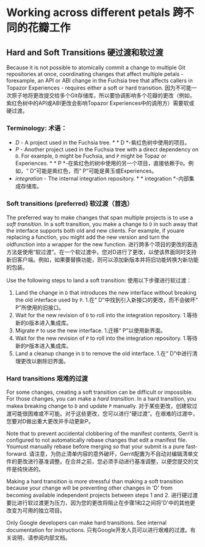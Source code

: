  
# Working across different petals  跨不同的花瓣工作 

 
## Hard and Soft Transitions  硬过渡和软过渡 

Because it is not possible to atomically commit a change to multiple Git repositories at once, coordinating changes that affect multiple petals - forexample, an API or ABI change in the Fuchsia tree that affects callers in Topazor Experiences - requires either a soft or hard transition. 因为不可能一次原子地将更改提交给多个Git存储库，所以要协调影响多个花瓣的更改（例如，紫红色树中的API或ABI更改会影响Topazor Experiences中的调用方）需要软或硬过渡。

 
### Terminology:  术语： 

 
* *D* - A project used in the Fuchsia tree.  * * D *-紫红色树中使用的项目。
* *P* - Another project used in the Fuchsia tree with a direct dependency on `D`. For example, `D` might be Fuchsia, and `P` might be Topaz or Experiences. * * P *-在紫红色的树中使用的另一个项目，直接依赖于`D`。例如，“ D”可能是紫红色，而“ P”可能是黄玉或Experiences。
* *integration* - The internal integration repository.  * * integration *-内部集成存储库。

 
### Soft transitions (preferred)  软过渡（首选） 

The preferred way to make changes that span multiple projects is to use a *soft transition*. In a soft transition, you make a change to `D` in such away that the interface supports both old and new clients. For example, if youare replacing a function, you might add the new version and turn the oldfunction into a wrapper for the new function. 进行跨多个项目的更改的首选方法是使用“软过渡”。在一个软过渡中，您对D进行了更改，以使该界面同时支持新旧客户端。例如，如果要替换功能，则可以添加新版本并将旧功能转换为新功能的包装。

Use the following steps to land a soft transition:  使用以下步骤进行软过渡：

 
1. Land the change in `D` that introduces the new interface without breaking the old interface used by `P`. 1.在“ D”中找到引入新接口的更改，而不会破坏“ P”所使用的旧接口。
1. Wait for the new revision of `D` to roll into the integration repository.  1.等待新的`D`版本进入集成库。
1. Migrate `P` to use the new interface.  1.迁移“ P”以使用新界面。
1. Wait for the new revision of `P` to roll into the integration repository.  1.等待新的`P`版本进入集成库。
1. Land a cleanup change in `D` to remove the old interface.  1.在“ D”中进行清理更改以删除旧界面。

 
### Hard transitions  艰难的过渡 

For some changes, creating a soft transition can be difficult or impossible. For those changes, you can make a *hard transition*. In a hard transition, you makea breaking change to `D` and update `P` manually. 对于某些更改，创建软过渡可能很困难或不可能。对于这些更改，您可以进行“硬过渡”。在艰难的过渡中，您要对D做出重大更改并手动更新P。

Note that to prevent accidental clobbering of the manifest contents, Gerrit is configured to not automatically rebase changes that edit a manifest file. Youmust manually rebase before merging so that your submit is a pure fast-forward. 请注意，为防止清单内容的意外破坏，Gerrit配置为不自动对编辑清单文件的更改进行基准调整。在合并之前，您必须手动进行基准调整，以便您提交的文件是纯快进的。

Making a hard transition is more stressful than making a soft transition because your change will be preventing other changes in 'D' from becoming available independent projects between steps 1 and 2. 进行硬过渡要比进行软过渡更为压力，因为您的更改将阻止在步骤1和2之间将'D'中的其他更改变为可用的独立项目。

Only Google developers can make hard transitions.  See internal documentation for instructions. 只有Google开发人员可以进行艰难的过渡。有关说明，请参阅内部文档。

